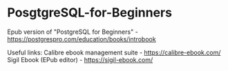 # PosgtgreSQL-for-Beginners
Epub version of "PostgreSQL for Beginners" - https://postgrespro.com/education/books/introbook

Useful links:
Calibre ebook management suite - https://calibre-ebook.com/
Sigil Ebook (EPub editor) - https://sigil-ebook.com/
